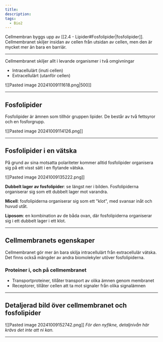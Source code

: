 ```yaml
---
title: 
description: 
tags:
  - Bio2
---
```

Cellmembran byggs upp av [[2.4 - Lipider#Fosfolipider|fosfolipider]]. Cellmembranet skiljer insidan av cellen från utsidan av cellen, men den är mycket mer än bara en barriär. 

---

Cellmembranet skiljer allt i levande organismer i två omgivningar
- Intracellulärt (inuti cellen)
- Extracellulärt (utanför cellen)

![[Pasted image 20241009111618.png|500]]

---

## Fosfolipider

Fosfolipider är ämnen som tillhör gruppen lipider. De består av två fettsyror och en fosforgrupp.

![[Pasted image 20241009114126.png]]

---

## Fosfolipider i en vätska

På grund av sina motsatta polariteter kommer alltid fosfolipider organisera sig på ett visst sätt i en flytande vätska.

![[Pasted image 20241009135222.png]]

**Dubbelt lager av fosfolipider**: se längst ner i bilden. Fosfolipiderna organiserar sig som ett dubbelt lager mot varandra.

**Micell**: fosfolipiderna organiserar sig som ett "klot", med svansar inåt och huvud utåt.

**Liposom**: en kombination av de båda ovan, där fosfolipiderna organiserar sig i ett dubbelt lager i ett klot.

---

## Cellmembranets egenskaper

Cellmembranet gör mer än bara skilja intracellulärt från extracellulär vätska. Det finns också mängder av andra biomolekyler utöver fosfolipiderna.

### Proteiner i, och på cellmembranet

- Transportproteiner, tillåter transport av olika ämnen genom membranet
- Receptorer, tillåter cellen att ta mot signaler från olika signalämnen

---

## Detaljerad bild över cellmembranet och fosfolipider

![[Pasted image 20241009152742.png]]
*För den nyfikne, detaljnivån här krävs det inte att ni kan.*

---

